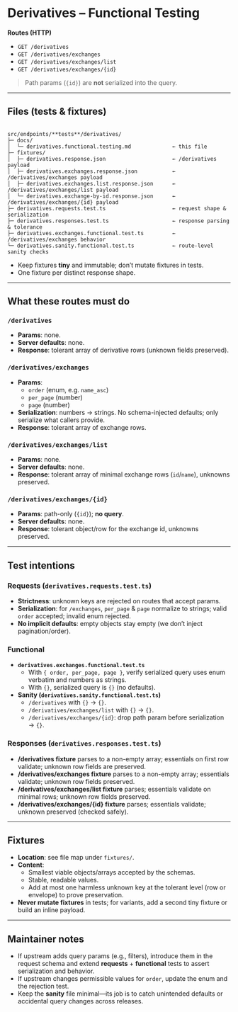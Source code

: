 # Derivatives – Functional Testing

**Routes (HTTP)**

- `GET /derivatives`
- `GET /derivatives/exchanges`
- `GET /derivatives/exchanges/list`
- `GET /derivatives/exchanges/{id}`

> Path params (`{id}`) are **not** serialized into the query.

---

## Files (tests & fixtures)

```

src/endpoints/**tests**/derivatives/
├─ docs/
│  └─ derivatives.functional.testing.md             ← this file
├─ fixtures/
│  ├─ derivatives.response.json                     ← /derivatives payload
│  ├─ derivatives.exchanges.response.json           ← /derivatives/exchanges payload
│  ├─ derivatives.exchanges.list.response.json      ← /derivatives/exchanges/list payload
│  └─ derivatives.exchange-by-id.response.json      ← /derivatives/exchanges/{id} payload
├─ derivatives.requests.test.ts                     ← request shape & serialization
├─ derivatives.responses.test.ts                    ← response parsing & tolerance
├─ derivatives.exchanges.functional.test.ts         ← /derivatives/exchanges behavior
└─ derivatives.sanity.functional.test.ts            ← route-level sanity checks

```

- Keep fixtures **tiny** and immutable; don’t mutate fixtures in tests.
- One fixture per distinct response shape.

---

## What these routes must do

### `/derivatives`

- **Params**: none.
- **Server defaults**: none.
- **Response**: tolerant array of derivative rows (unknown fields preserved).

### `/derivatives/exchanges`

- **Params**:
  - `order` (enum, e.g. `name_asc`)
  - `per_page` (number)
  - `page` (number)
- **Serialization**: numbers → strings. No schema-injected defaults; only serialize what callers provide.
- **Response**: tolerant array of exchange rows.

### `/derivatives/exchanges/list`

- **Params**: none.
- **Server defaults**: none.
- **Response**: tolerant array of minimal exchange rows (`id`/`name`), unknowns preserved.

### `/derivatives/exchanges/{id}`

- **Params**: path-only (`{id}`); **no query**.
- **Server defaults**: none.
- **Response**: tolerant object/row for the exchange id, unknowns preserved.

---

## Test intentions

### Requests (`derivatives.requests.test.ts`)

- **Strictness**: unknown keys are rejected on routes that accept params.
- **Serialization**: for `/exchanges`, `per_page` & `page` normalize to strings; valid `order` accepted; invalid enum rejected.
- **No implicit defaults**: empty objects stay empty (we don’t inject pagination/order).

### Functional

- **`derivatives.exchanges.functional.test.ts`**
  - With `{ order, per_page, page }`, verify serialized query uses enum verbatim and numbers as strings.
  - With `{}`, serialized query is `{}` (no defaults).
- **Sanity (`derivatives.sanity.functional.test.ts`)**
  - `/derivatives` with `{}` → `{}`.
  - `/derivatives/exchanges/list` with `{}` → `{}`.
  - `/derivatives/exchanges/{id}`: drop path param before serialization → `{}`.

### Responses (`derivatives.responses.test.ts`)

- **/derivatives fixture** parses to a non-empty array; essentials on first row validate; unknown row fields are preserved.
- **/derivatives/exchanges fixture** parses to a non-empty array; essentials validate; unknown row fields preserved.
- **/derivatives/exchanges/list fixture** parses; essentials validate on minimal rows; unknown row fields preserved.
- **/derivatives/exchanges/{id} fixture** parses; essentials validate; unknown preserved (checked safely).

---

## Fixtures

- **Location**: see file map under `fixtures/`.
- **Content**:
  - Smallest viable objects/arrays accepted by the schemas.
  - Stable, readable values.
  - Add at most one harmless unknown key at the tolerant level (row or envelope) to prove preservation.
- **Never mutate fixtures** in tests; for variants, add a second tiny fixture or build an inline payload.

---

## Maintainer notes

- If upstream adds query params (e.g., filters), introduce them in the request schema and extend **requests** + **functional** tests to assert serialization and behavior.
- If upstream changes permissible values for `order`, update the enum and the rejection test.
- Keep the **sanity** file minimal—its job is to catch unintended defaults or accidental query changes across releases.
